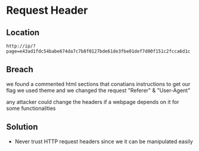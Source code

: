 # Request Header


## Location

```
http://ip/?page=e43ad1fdc54babe674da7c7b8f0127bde61de3fbe01def7d00f151c2fcca6d1c
```
## Breach

we found a commented html sections that conatians instructions to get our flag
we used theme and we changed the request "Referer" & "User-Agent"

any attacker could change the headers if a webpage depends on it for some functionalities

## Solution

- Never trust HTTP request headers since we it can be manipulated easily